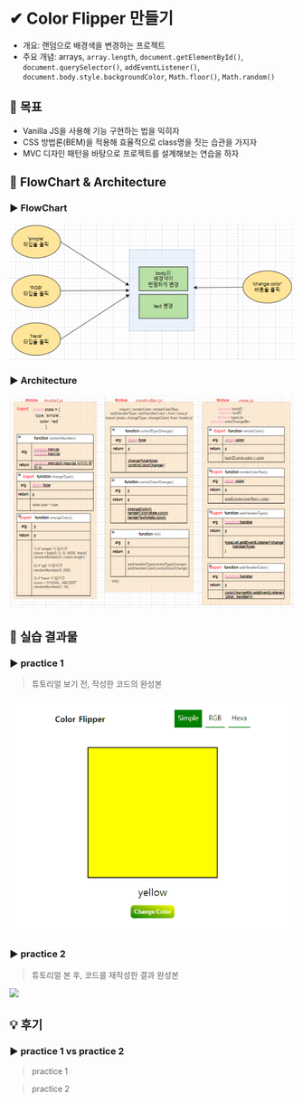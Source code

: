 # ✔ Color Flipper 만들기

-   개요: 랜덤으로 배경색을 변경하는 프로젝트
-   주요 개념: arrays, `array.length`, `document.getElementById()`, `document.querySelector()`, `addEventListener()`, `document.body.style.backgroundColor`, `Math.floor()`, `Math.random()`

## 🎯 목표

-   Vanilla JS을 사용해 기능 구현하는 법을 익히자
-   CSS 방법론(BEM)을 적용해 효율적으로 class명을 짓는 습관을 가지자
-   MVC 디자인 패턴을 바탕으로 프로젝트를 설계해보는 연습을 하자

## 🎨 FlowChart & Architecture

[](https://app.diagrams.net/?src=about#G14zG424pGA1HCJLosJGQvrHqCUB3w3XJe)

### ▶ FlowChart

![](./image/flowchart2.PNG)

### ▶ Architecture

![](./image/architecture2.PNG)

## 🧩 실습 결과물

### ▶ practice 1

> 튜토리얼 보기 전, 작성한 코드의 완성본

![](../gif/1.ColorFlipper_practice1.gif)

### ▶ practice 2

> 튜토리얼 본 후, 코드를 재작성한 결과 완성본

![](../gif/)

## 💡 후기

### ▶ practice 1 vs practice 2

> practice 1

> practice 2
